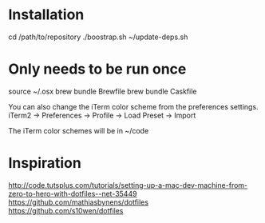 # Installation
  cd /path/to/repository
  ./boostrap.sh
  ~/update-deps.sh

  # Only needs to be run once
  source ~/.osx
  brew bundle Brewfile
  brew bundle Caskfile

You can also change the iTerm color scheme from the preferences settings.
iTerm2 -> Preferences -> Profile -> Load Preset -> Import

The iTerm color schemes will be in ~/code

# Inspiration
http://code.tutsplus.com/tutorials/setting-up-a-mac-dev-machine-from-zero-to-hero-with-dotfiles--net-35449
https://github.com/mathiasbynens/dotfiles
https://github.com/s10wen/dotfiles
